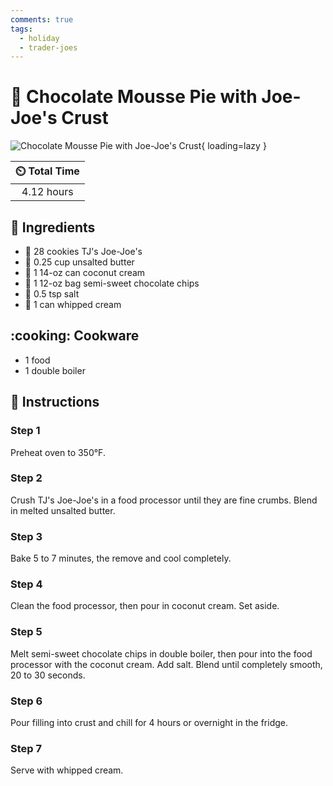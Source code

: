 ```yaml
---
comments: true
tags:
  - holiday
  - trader-joes
---
```

# :pie: Chocolate Mousse Pie with Joe-Joe's Crust

![Chocolate Mousse Pie with Joe-Joe's Crust][1]{ loading=lazy }

| :timer_clock: Total Time |
|:-----------------------: |
| 4.12 hours |

## :salt: Ingredients

- :cookie: 28 cookies TJ's Joe-Joe's
- :butter: 0.25 cup unsalted butter
- :coconut: 1 14-oz can coconut cream
- :chocolate_bar: 1 12-oz bag semi-sweet chocolate chips
- :salt: 0.5 tsp salt
- :ice_cream: 1 can whipped cream

## :cooking: Cookware

- 1 food
- 1 double boiler

## :pencil: Instructions

### Step 1

Preheat oven to 350°F.

### Step 2

Crush TJ's Joe-Joe's in a food processor until they are fine crumbs. Blend in melted unsalted butter.

### Step 3

Bake 5 to 7 minutes, the remove and cool completely.

### Step 4

Clean the food processor, then pour in coconut cream. Set aside.

### Step 5

Melt semi-sweet chocolate chips in double boiler, then pour into the food processor with the coconut cream. Add salt.
Blend until completely smooth, 20 to 30 seconds.

### Step 6

Pour filling into crust and chill for 4 hours or overnight in the fridge.

### Step 7

Serve with whipped cream.

[1]: <../assets/images/chocolate-mousse-pie-with-joe-joe's-crust.jpg>
